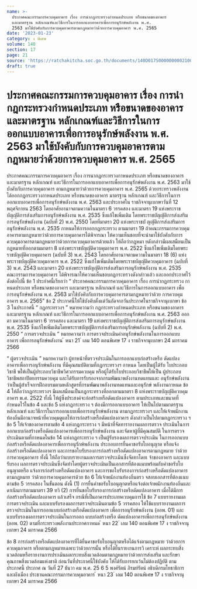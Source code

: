 ```yaml
---
name: >-
  ประกาศคณะกรรมการควบคุมอาคาร เรื่อง การนำกฎกระทรวงกำหนดประเภท หรือขนาดของอาคาร
  และมาตรฐาน หลักเกณฑ์และวิธีการในการออกแบบอาคารเพื่อการอนุรักษ์พลังงาน พ.ศ.
  2563 มาใช้บังคับกับการควบคุมอาคารตามกฎหมายว่าด้วยการควบคุมอาคาร พ.ศ. 2565
date: '2023-01-23'
category: ง พิเศษ
volume: 140
section: 17
page: 21
source: 'https://ratchakitcha.soc.go.th/documents/140D017S0000000002100.pdf'
draft: true
---
```


# ประกาศคณะกรรมการควบคุมอาคาร เรื่อง การนำกฎกระทรวงกำหนดประเภท หรือขนาดของอาคาร และมาตรฐาน หลักเกณฑ์และวิธีการในการออกแบบอาคารเพื่อการอนุรักษ์พลังงาน พ.ศ. 2563 มาใช้บังคับกับการควบคุมอาคารตามกฎหมายว่าด้วยการควบคุมอาคาร พ.ศ. 2565

ประกาศคณะกรรมการควบคุมอาคาร เรื่อง การนากฎกระทรวงกาหนดประเภท หรือขนาดของอาคาร และมาตรฐาน หลักเกณฑ์ และวิธีการในการออกแบบอาคารเพื่อการอนุรักษ์พลังงาน พ.ศ. 2563 มาใช้บังคับกับการควบคุมอาคาร ตามกฎหมายว่าด้วยการควบคุมอาคาร พ.ศ. 2565 ด้วยกระทรวงพลังงานได้ออกกฎกระทรวงกาหนดประเภท หรือขนาดของอาคาร มาตรฐาน หลักเกณฑ์ และวิธีการในการออกแบบอาคารเพื่อการอนุรักษ์พลังงาน พ.ศ. 2563 และประกาศใน ราชกิจจานุเบกษาวันที่ 12 พฤศจิกายน 2563 โดยอาศัยอานาจตามความในมาตรา 6 วรรคสอง และมาตรา 19 แห่งพระราชบัญญัติการส่งเสริมการอนุรักษ์พลังงาน พ.ศ. 2535 ซึ่งแก้ไขเพิ่มเติม โดยพระราชบัญญัติการส่งเสริมการอนุรักษ์พลังงาน (ฉบับที่ 2) พ.ศ. 2550 โดยที่มาตรา 20 แห่งพระราชบั ญญัติการส่งเสริมการอนุรักษ์พลังงาน พ.ศ. 2535 กาหนดให้การออกกฎกระทรวง ตามมาตรา 19 ถ้าคณะกรรมการควบคุมอาคารตามกฎหมายว่าด้วยการควบคุมอาคารได้พิจารณา ให้ความเห็นชอบที่จะนำมาใช้บังคับกับการควบคุมอาคารตามกฎหมายว่าด้วยการควบคุมอาคารด้วยแล้ว ให้ถือว่ากฎหมา ยดังกล่าวมีผลเสมือนเป็นกฎหมายที่ออกตามมาตรา 8 แห่งพระราชบัญญัติควบคุมอาคาร พ.ศ. 2522 ซึ่งแก้ไขเพิ่มเติมโดยพระราชบัญญัติควบคุมอาคาร (ฉบับที่ 3) พ.ศ. 2543 โดยอาศัยอานาจตามความในมาตรา 18 (6) แห่งพระราชบัญญัติควบคุมอาคาร พ.ศ. 2522 ซึ่งแก้ไขเพิ่มเติมโดยพระราชบัญญัติควบคุมอาคาร (ฉบับที่ 3) พ.ศ. 2543 และมาตรา 20 แห่งพระราชบัญญัติการส่งเสริมการอนุรักษ์พลังงาน พ.ศ. 2535 คณะกรรมการควบคุมอาคาร ได้พิจารณาให้ความเห็นชอบกฎกระทรวงดังกล่าวแล้ว และออกประกาศไว้ ดังต่อไปนี้ ข้อ 1 ประกำศนี้เรียกว่า “ ประกาศคณะกรรมการควบคุมอาคาร เรื่อง การนำกฎกระทรวง กาหนดประเภท หรือขนาดของอาคาร และมาตรฐาน หลักเกณฑ์ และวิธีการในการออกแบบอาคาร เพื่อการอนุรักษ์พลังงาน พ.ศ. 2563 มาใช้บังคับกับการควบคุมอาคารตามกฎหมายว่าด้วย การควบคุมอาคาร พ.ศ. 2565” ข้อ 2 ประกาศนี้ให้ใช้บังคับตั้งแต่วันถัดจากวันประกาศในราชกิจจานุเบกษา ข้อ 3 ในประกาศนี้ “ กฎกระทรวงฯ ” หมายความว่า กฎกระทรวงกำหนดประเภท หรือขนาดของอาคาร และมาตรฐาน หลักเกณฑ์ และวิธีการในการออกแบบอาคารเพื่อการอนุรักษ์พลังงาน พ.ศ. 2563 ออกตา มความในมาตรา 6 วรรคสอง และมาตรา 19 แห่งพระราชบัญญัติการส่งเสริมการอนุรักษ์พลังงาน พ.ศ. 2535 ซึ่งแก้ไขเพิ่มเติมโดยพระราชบัญญัติการส่งเสริมการอนุรักษ์พลังงาน (ฉบับที่ 2) พ.ศ. 2550 “ การตรวจประเมิน ” หมายความว่า การตรวจประเมินค่าอนุรักษ์พลังงานในการออกแบบอาคาร เพื่อการอนุรักษ์พลังงาน ้ หนา 21 ่ เลม 140 ตอนพิเศษ 17 ง ราชกิจจานุเบกษา 24 มกราคม 2566

“ ผู้ตรวจประเมิน ” หมายความว่า ผู้ทาหน้าที่ตรวจประเมินในการออกแบบก่อสร้างหรือ ดัดแปลงอาคารเพื่อการอนุรักษ์พลังงาน ที่มีคุณสมบัติตามที่กฎกระทรวงฯ กาหนด โดยเป็นผู้ได้รับ ใบประกอบวิชาชี พให้เป็นผู้ประกอบวิชาชีพวิศวกรรมควบคุม หรือผู้ได้รับใบประกอบวิชาชีพให้เป็น ผู้ประกอบวิชาชีพสถาปัตยกรรมควบคุม และได้รับการรับรองจากกรมพัฒนาพลังงานทดแทนและ อนุรักษ์พลังงานว่าเป็นผู้สำเร็จการฝึกอบรมตามหลักสูตรที่กรมพัฒนาพลังงานทดแทนและอนุรักษ์ พลังงานกาหนด ข้อ 4 ให้ถือว่ากฎกระทรวงฯ มีผลเสมือนเป็นกฎกระทรวงที่ออกตามมาตรา 8 แห่งพระราชบัญญัติควบคุมอาคาร พ.ศ. 2522 ทั้งนี้ ให้ผู้ซึ่งประสงค์จะก่อสร้างหรือดัดแปลงอาคาร ตามประเภทและขนาดที่กำหนดไว้ในข้อ 4 และข้อ 5 แห่งกฎกระทรวง ฯ ต้องมีการออกแบบอาคาร ให้เป็นไปตามมาตรฐาน หลักเกณฑ์ และวิธีการในการออกแบบเพื่อการอนุรักษ์พลังงาน ตามกฎกระทรวงฯ และให้เจ้าพนักงานท้องถิ่นมีอานาจหน้าที่ควบคุมดูแลให้การก่อสร้างหรือดัดแปลงอาคาร ดังกล่าวเป็นไปตามกฎกระทรวง ฯ ข้อ 5 ให้เจ้าของอาคารตามข้อ 4 แห่งกฎกระทรวง ฯ มีหน้าที่จัดทารายงานผลการตรวจ ประเมินในการออกแบบก่อสร้างหรือดัดแปลงอาคารเพื่อการอนุรักษ์พลังงาน และจัดหาผู้ที่มีคุณสมบัติ ในการตรวจประเมินตามที่กาหนดในข้อ 14 แห่งกฎกระทรวง ฯ เป็นผู้รับรองผลการตรวจประเมิน ในการออกแบบก่อสร้างหรือดัดแปลงอาคารเพื่อการอนุรักษ์พลังงาน ประกอบการยื่นคาขอรับใบอนุญาต หรือแจ้งก่อสร้างหรือดัดแปลงอาคาร และการขอใบรับรองการก่อสร้างหรือดัดแปลงอาคารตามกฎหมาย ว่าด้วยการควบคุมอาคาร ทั้งนี้ ให้ถือว่าแบบรายงานผลการตรวจประเมินซึ่งจัดทาโดยเ จ้าของอาคาร และแบบรับรอง ผลการตรวจประเมินซึ่งจัดทำโดยผู้ตรวจประเมินเป็นเอกสารที่ต้องแนบพร้อมกับคำขอรับใบอนุญาตหรือ แจ้งการก่อสร้างหรือดัดแปลงอาคาร และการขอใบรับรองการก่อสร้างหรือดัดแปลงอาคารตามกฎหมาย ว่าด้วยการควบคุมอาคารด้วย ข้อ 6 ให้เจ้าพนักงานท้องถิ่นตรว จสอบเอกสารที่ต้องแนบตามข้อ 5 วรรคสอง ในขั้นตอน ดังนี้ (1) การยื่นคำขอรับใบอนุญาตหรือแจ้งต่อเจ้าพนักงานท้องถิ่นและดาเนินการตามมาตรา 39 ทวิ (2) การยื่นขอใบรับรองการก่อสร้างหรือดัดแปลงอาคาร เมื่อได้มีการก่อสร้างหรือดัดแปลงอาคาร แล้วเสร็จ กรณีที่เป็นอาคารประเภทควบคุมการใช้ ข้อ 7 แบบรายงานผลการตรวจประเมิน และแบบรับรองผลการตรวจประเมินตามข้อ 5 วรรคสอง ให้ใช้แบบรายงานผลการตรวจประเมินในการออกแบบก่อสร้างหรือดัดแปลงอาคาร เพื่อการอนุรักษ์พลังงาน (ออพ. 01) และแบบรับรองผลการตรวจประเมินในการออก แบบก่อสร้างหรือ ดัดแปลงอาคารเพื่อการอนุรักษ์พลังงาน (ออพ. 02) ตามที่กระทรวงพลังงานประกาศกาหนด ้ หนา 22 ่ เลม 140 ตอนพิเศษ 17 ง ราชกิจจานุเบกษา 24 มกราคม 2566

ข้อ 8 การก่อสร้างหรือดัดแปลงอาคารที่ได้ยื่นคาขอรับใบอนุญาตหรือได้แจ้งตามกฎหมาย ว่าด้วยการควบคุมอาคาร หรือตามกฎหมายเฉพาะว่าด้วยการนั้น หรือได้ยื่นรายงานการวิ เคราะห์ ผลกระทบสิ่งแวดล้อมหรือรายงานการประเมินผลกระทบสิ่งแวดล้อมตามกฎหมายว่าด้วยการส่งเสริม และรักษาคุณภาพสิ่งแวดล้อมแห่งชาติ ก่อนวันที่ประกาศนี้ใช้บังคับ ให้ได้รับการยกเว้นไม่ต้องปฏิบัติ ตามประกาศนี้ ประกาศ ณ วันที่ 27 ธันวา คม พ.ศ. 25 6 5 พงศ์รัตน์ ภิรมย์รัตน์ อธิบดีกรมโยธาธิการและผังเมือง ประธานคณะกรรมการควบคุมอาคาร ้ หนา 23 ่ เลม 140 ตอนพิเศษ 17 ง ราชกิจจานุเบกษา 24 มกราคม 2566
